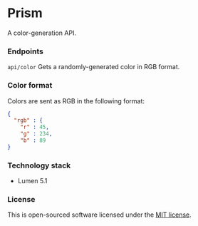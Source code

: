 # Prism

A color-generation API.

### Endpoints

`api/color` Gets a randomly-generated color in RGB format.

### Color format

Colors are sent as RGB in the following format:

```json
{
  "rgb" : {
    "r" : 45,
    "g" : 234,
    "b" : 89
}
```

### Technology stack

* Lumen 5.1


### License

This is open-sourced software licensed under the [MIT license](http://opensource.org/licenses/MIT).
